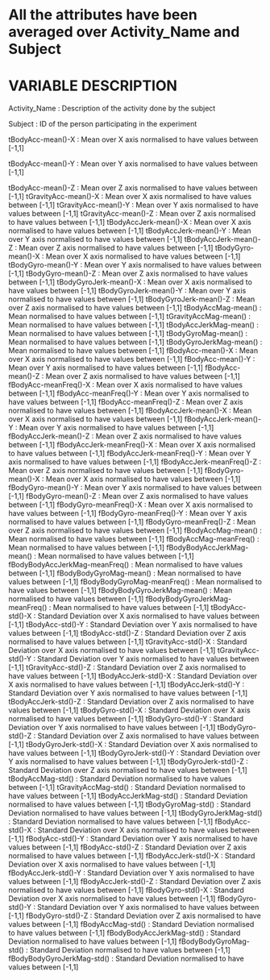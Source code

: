 # All the attributes have been averaged over Activity_Name and Subject 		
 
# VARIABLE		                      DESCRIPTION
Activity_Name	:	Description of the activity done by the subject

Subject	:	ID of the person participating in the experiment

tBodyAcc-mean()-X	:	Mean over X axis normalised to have values between [-1,1]

tBodyAcc-mean()-Y	:	Mean over Y axis normalised to have values between [-1,1]

tBodyAcc-mean()-Z	:	Mean over Z axis normalised to have values between [-1,1]
tGravityAcc-mean()-X	:	Mean over X axis normalised to have values between [-1,1]
tGravityAcc-mean()-Y	:	Mean over Y axis normalised to have values between [-1,1]
tGravityAcc-mean()-Z	:	Mean over Z axis normalised to have values between [-1,1]
tBodyAccJerk-mean()-X	:	Mean over X axis normalised to have values between [-1,1]
tBodyAccJerk-mean()-Y	:	Mean over Y axis normalised to have values between [-1,1]
tBodyAccJerk-mean()-Z	:	Mean over Z axis normalised to have values between [-1,1]
tBodyGyro-mean()-X	:	Mean over X axis normalised to have values between [-1,1]
tBodyGyro-mean()-Y	:	Mean over Y axis normalised to have values between [-1,1]
tBodyGyro-mean()-Z	:	Mean over Z axis normalised to have values between [-1,1]
tBodyGyroJerk-mean()-X	:	Mean over X axis normalised to have values between [-1,1]
tBodyGyroJerk-mean()-Y	:	Mean over Y axis normalised to have values between [-1,1]
tBodyGyroJerk-mean()-Z	:	Mean over Z axis normalised to have values between [-1,1]
tBodyAccMag-mean()	:	Mean  normalised to have values between [-1,1]
tGravityAccMag-mean()	:	Mean  normalised to have values between [-1,1]
tBodyAccJerkMag-mean()	:	Mean  normalised to have values between [-1,1]
tBodyGyroMag-mean()	:	Mean  normalised to have values between [-1,1]
tBodyGyroJerkMag-mean()	:	Mean  normalised to have values between [-1,1]
fBodyAcc-mean()-X	:	Mean over X axis normalised to have values between [-1,1]
fBodyAcc-mean()-Y	:	Mean over Y axis normalised to have values between [-1,1]
fBodyAcc-mean()-Z	:	Mean over Z axis normalised to have values between [-1,1]
fBodyAcc-meanFreq()-X	:	Mean over X axis normalised to have values between [-1,1]
fBodyAcc-meanFreq()-Y	:	Mean over Y axis normalised to have values between [-1,1]
fBodyAcc-meanFreq()-Z	:	Mean over Z axis normalised to have values between [-1,1]
fBodyAccJerk-mean()-X	:	Mean over X axis normalised to have values between [-1,1]
fBodyAccJerk-mean()-Y	:	Mean over Y axis normalised to have values between [-1,1]
fBodyAccJerk-mean()-Z	:	Mean over Z axis normalised to have values between [-1,1]
fBodyAccJerk-meanFreq()-X	:	Mean over X axis normalised to have values between [-1,1]
fBodyAccJerk-meanFreq()-Y	:	Mean over Y axis normalised to have values between [-1,1]
fBodyAccJerk-meanFreq()-Z	:	Mean over Z axis normalised to have values between [-1,1]
fBodyGyro-mean()-X	:	Mean over X axis normalised to have values between [-1,1]
fBodyGyro-mean()-Y	:	Mean over Y axis normalised to have values between [-1,1]
fBodyGyro-mean()-Z	:	Mean over Z axis normalised to have values between [-1,1]
fBodyGyro-meanFreq()-X	:	Mean over X axis normalised to have values between [-1,1]
fBodyGyro-meanFreq()-Y	:	Mean over Y axis normalised to have values between [-1,1]
fBodyGyro-meanFreq()-Z	:	Mean over Z axis normalised to have values between [-1,1]
fBodyAccMag-mean()	:	Mean  normalised to have values between [-1,1]
fBodyAccMag-meanFreq()	:	Mean  normalised to have values between [-1,1]
fBodyBodyAccJerkMag-mean()	:	Mean  normalised to have values between [-1,1]
fBodyBodyAccJerkMag-meanFreq()	:	Mean  normalised to have values between [-1,1]
fBodyBodyGyroMag-mean()	:	Mean  normalised to have values between [-1,1]
fBodyBodyGyroMag-meanFreq()	:	Mean  normalised to have values between [-1,1]
fBodyBodyGyroJerkMag-mean()	:	Mean  normalised to have values between [-1,1]
fBodyBodyGyroJerkMag-meanFreq()	:	Mean  normalised to have values between [-1,1]
tBodyAcc-std()-X	:	Standard Deviation over X axis normalised to have values between [-1,1]
tBodyAcc-std()-Y	:	Standard Deviation over Y axis normalised to have values between [-1,1]
tBodyAcc-std()-Z	:	Standard Deviation over Z axis normalised to have values between [-1,1]
tGravityAcc-std()-X	:	Standard Deviation over X axis normalised to have values between [-1,1]
tGravityAcc-std()-Y	:	Standard Deviation over Y axis normalised to have values between [-1,1]
tGravityAcc-std()-Z	:	Standard Deviation over Z axis normalised to have values between [-1,1]
tBodyAccJerk-std()-X	:	Standard Deviation over X axis normalised to have values between [-1,1]
tBodyAccJerk-std()-Y	:	Standard Deviation over Y axis normalised to have values between [-1,1]
tBodyAccJerk-std()-Z	:	Standard Deviation over Z axis normalised to have values between [-1,1]
tBodyGyro-std()-X	:	Standard Deviation over X axis normalised to have values between [-1,1]
tBodyGyro-std()-Y	:	Standard Deviation over Y axis normalised to have values between [-1,1]
tBodyGyro-std()-Z	:	Standard Deviation over Z axis normalised to have values between [-1,1]
tBodyGyroJerk-std()-X	:	Standard Deviation over X axis normalised to have values between [-1,1]
tBodyGyroJerk-std()-Y	:	Standard Deviation over Y axis normalised to have values between [-1,1]
tBodyGyroJerk-std()-Z	:	Standard Deviation over Z axis normalised to have values between [-1,1]
tBodyAccMag-std()	:	Standard Deviation normalised to have values between [-1,1]
tGravityAccMag-std()	:	Standard Deviation normalised to have values between [-1,1]
tBodyAccJerkMag-std()	:	Standard Deviation normalised to have values between [-1,1]
tBodyGyroMag-std()	:	Standard Deviation normalised to have values between [-1,1]
tBodyGyroJerkMag-std()	:	Standard Deviation normalised to have values between [-1,1]
fBodyAcc-std()-X	:	Standard Deviation over X axis normalised to have values between [-1,1]
fBodyAcc-std()-Y	:	Standard Deviation over Y axis normalised to have values between [-1,1]
fBodyAcc-std()-Z	:	Standard Deviation over Z axis normalised to have values between [-1,1]
fBodyAccJerk-std()-X	:	Standard Deviation over X axis normalised to have values between [-1,1]
fBodyAccJerk-std()-Y	:	Standard Deviation over Y axis normalised to have values between [-1,1]
fBodyAccJerk-std()-Z	:	Standard Deviation over Z axis normalised to have values between [-1,1]
fBodyGyro-std()-X	:	Standard Deviation over X axis normalised to have values between [-1,1]
fBodyGyro-std()-Y	:	Standard Deviation over Y axis normalised to have values between [-1,1]
fBodyGyro-std()-Z	:	Standard Deviation over Z axis normalised to have values between [-1,1]
fBodyAccMag-std()	:	Standard Deviation normalised to have values between [-1,1]
fBodyBodyAccJerkMag-std()	:	Standard Deviation normalised to have values between [-1,1]
fBodyBodyGyroMag-std()	:	Standard Deviation normalised to have values between [-1,1]
fBodyBodyGyroJerkMag-std()	:	Standard Deviation normalised to have values between [-1,1]
